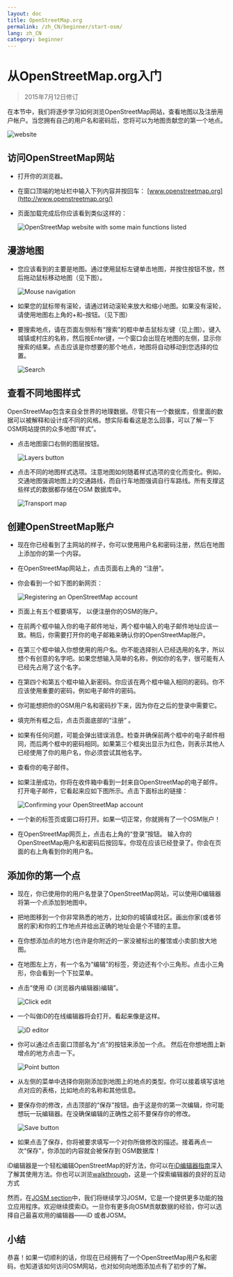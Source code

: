 ```yaml
---
layout: doc
title: OpenStreetMap.org
permalink: /zh_CN/beginner/start-osm/
lang: zh_CN
category: beginner
---
```


从OpenStreetMap.org入门
====================================

> 2015年7月12日修订  

在本节中，我们将逐步学习如何浏览OpenStreetMap网站，查看地图以及注册用户帐户。当您拥有自己的用户名和密码后，您将可以为地图贡献您的第一个地点。

![website][]

访问OpenStreetMap网站
-------------------------------

- 打开你的浏览器。
- 在窗口顶端的地址栏中输入下列内容并按回车：
    [www.openstreetmap.org](http://www.openstreetmap.org/)
-   页面加载完成后你应该看到类似这样的：

    ![OpenStreetMap website with some main functions listed][]

漫游地图
----------------

-   您应该看到的主要是地图。通过使用鼠标左键单击地图，并按住按钮不放，然后拖动鼠标移动地图（见下图）。

    ![Mouse navigation][]

-   如果您的鼠标带有滚轮，请通过转动滚轮来放大和缩小地图。如果没有滚轮，请使用地图右上角的+和–按钮。（见下图）
-   要搜索地点，请在页面左侧标有“搜索”的框中单击鼠标左键（见上图）。键入城镇或村庄的名称，然后按Enter键，一个窗口会出现在地图的左侧，显示你搜索的结果。点击应该是你想要的那个地点，地图将自动移动到您选择的位置。

    ![Search][]
   

查看不同地图样式
------------------------

OpenStreetMap包含来自全世界的地理数据。尽管只有一个数据库，但里面的数据可以被解释和设计成不同的风格。想实际看看这是怎么回事，可以了解一下 OSM网站提供的众多地图“样式”。

- 点击地图窗口右侧的图层按钮。

    ![Layers button][]

-   点击不同的地图样式选项。注意地图如何随着样式选项的变化而变化。例如，交通地图强调地图上的交通路线，而自行车地图强调自行车路线。所有支撑这些样式的数据都存储在OSM 数据库中。

    ![Transport map][]

创建OpenStreetMap账户
-------------------------------

-   现在你已经看到了主网站的样子，你可以使用用户名和密码注册，然后在地图上添加你的第一个内容。
-   在OpenStreetMap网站上，点击页面右上角的 “注册”。
- 你会看到一个如下图的新网页：

    ![Registering an OpenStreetMap account][]

-   页面上有五个框要填写， 以便注册你的OSM的账户。
-   在前两个框中输入你的电子邮件地址，两个框中输入的电子邮件地址应该一致。稍后，你需要打开你的电子邮箱来确认你的OpenStreetMap账户。
-   在第三个框中输入你想使用的用户名。你不能选择别人已经选用的名字，所以想个有创意的名字吧。如果您想输入简单的名称，例如你的名字，很可能有人已经先占用了这个名字。
-   在第四个和第五个框中输入新密码。你应该在两个框中输入相同的密码。你不应该使用重要的密码，例如电子邮件的密码。
-   你可能想把你的OSM用户名和密码抄下来，因为你在之后的登录中需要它。
-   填完所有框之后，点击页面底部的“注册” 。
-   如果有任何问题，可能会弹出错误消息。检查并确保前两个框中的电子邮件相同，而后两个框中的密码相同。如果第三个框突出显示为红色，则表示其他人已经使用了你的用户名，你必须尝试其他名字。
-   查看你的电子邮件。
-   如果注册成功，你将在收件箱中看到一封来自OpenStreetMap的电子邮件。打开电子邮件，它看起来应如下图所示。点击下面标出的链接：

    ![Confirming your OpenStreetMap account][]

-   一个新的标签页或窗口将打开。如果一切正常，你就拥有了一个OSM账户！
-   在OpenStreetMap网页上，点击右上角的“登录”按钮。 输入你的OpenStreetMap用户名和密码后按回车。你现在应该已经登录了。你会在页面的右上角看到你的用户名。

添加你的第一个点
------------------------

-   现在，你已使用你的用户名登录了OpenStreetMap网站，可以使用iD编辑器将第一个点添加到地图中。
-   把地图移到一个你非常熟悉的地方，比如你的城镇或社区。画出你家(或者邻居的家)和你的工作地点并给出正确的地址会是个不错的主意。 
- 在你想添加点的地方(也许是你附近的一家没被标出的餐馆或小卖部)放大地图。
-   在地图左上方，有一个名为“编辑”的标签，旁边还有个小三角形。点击小三角形，你会看到一个下拉菜单。
- 点击“使用 iD (浏览器内编辑器)编辑”。

    ![Click edit][]

- 一个叫做iD的在线编辑器将会打开。看起来像是这样。

    ![iD editor][]

-   你可以通过点击窗口顶部名为“点”的按钮来添加一个点。 然后在你想地图上新增点的地方点击一下。

    ![Point button][]    

-   从左侧的菜单中选择你刚刚添加到地图上的地点的类型。你可以接着填写该地点对应的表格，比如地点的名称和其他信息。
-   要保存你的修改，点击顶部的“保存”按钮。由于这是你的第一次编辑，你可能想玩一玩编辑器。在没确保编辑的正确性之前不要保存你的修改。

    ![Save button][]    

-   如果点击了保存，你将被要求填写一个对你所做修改的描述。接着再点一次“保存”，你添加的内容就会被保存到 OSM数据库！


iD编辑器是一个轻松编辑OpenStreetMap的好方法，你可以在[iD编辑器指南](/zh_CN/beginner/id-editor/)深入了解其使用方法。你也可以浏览[walkthrough](http://www.openstreetmap.org/edit?editor=id#walkthrough=true)，这是一个探索编辑器的良好的互动方式

然而，在[JOSM section](/zh_CN/josm/)中，我们将继续学习JOSM，它是一个提供更多功能的独立应用程序。欢迎继续摸索iD。一旦你有更多向OSM贡献数据的经验，你可以选择自己最喜欢用的编辑器——iD 或者JOSM。

小结
-------

恭喜！如果一切顺利的话，你现在已经拥有了一个OpenStreetMap用户名和密码，也知道该如何访问OSM网站，也对如何向地图添加点有了初步的了解。



[website]: /images/beginner/start-osm_website.png
[OpenStreetMap website with some main functions listed]: /images/beginner/osm-website-main-functions.png
[Mouse navigation]: /images/beginner/mouse-navigation.png
[Search]: /images/beginner/search.png
[Layers button]: /images/beginner/layers.png
[Transport map]: /images/beginner/transport-map.png
[Registering an OpenStreetMap account]: /images/beginner/registering-account.png
[Confirming your OpenStreetMap account]: /images/beginner/confirming-account.png
[Click edit]: /images/beginner/click-edit.png
[iD editor]: /images/beginner/id-editor.png
[Point button]: /images/beginner/point-button.png
[Save button]: /images/beginner/save-button.png